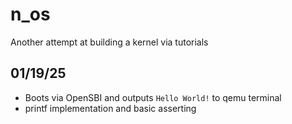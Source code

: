 # n_os
Another attempt at building a kernel via tutorials

## 01/19/25
- Boots via OpenSBI and outputs `Hello World!` to qemu terminal
- printf implementation and basic asserting